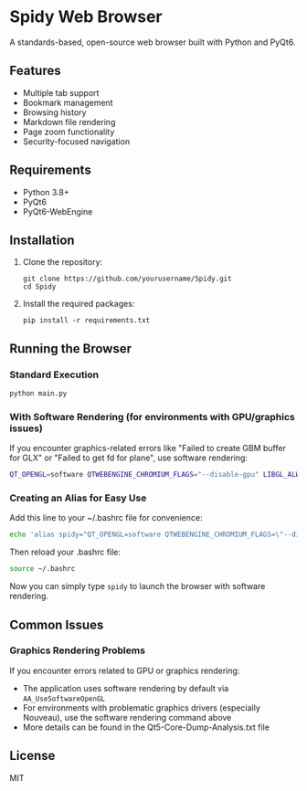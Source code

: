 # Spidy Web Browser

A standards-based, open-source web browser built with Python and PyQt6.

## Features

- Multiple tab support
- Bookmark management
- Browsing history
- Markdown file rendering
- Page zoom functionality
- Security-focused navigation

## Requirements

- Python 3.8+
- PyQt6
- PyQt6-WebEngine

## Installation

1. Clone the repository:
   ```
   git clone https://github.com/yourusername/Spidy.git
   cd Spidy
   ```

2. Install the required packages:
   ```
   pip install -r requirements.txt
   ```

## Running the Browser

### Standard Execution

```bash
python main.py
```

### With Software Rendering (for environments with GPU/graphics issues)

If you encounter graphics-related errors like "Failed to create GBM buffer for GLX" or "Failed to get fd for plane", use software rendering:

```bash
QT_OPENGL=software QTWEBENGINE_CHROMIUM_FLAGS="--disable-gpu" LIBGL_ALWAYS_SOFTWARE=1 python main.py
```

### Creating an Alias for Easy Use

Add this line to your ~/.bashrc file for convenience:

```bash
echo 'alias spidy="QT_OPENGL=software QTWEBENGINE_CHROMIUM_FLAGS=\"--disable-gpu\" LIBGL_ALWAYS_SOFTWARE=1 python /path/to/Spidy/main.py\""' >> ~/.bashrc
```

Then reload your .bashrc file:

```bash
source ~/.bashrc
```

Now you can simply type `spidy` to launch the browser with software rendering.

## Common Issues

### Graphics Rendering Problems

If you encounter errors related to GPU or graphics rendering:
- The application uses software rendering by default via `AA_UseSoftwareOpenGL`
- For environments with problematic graphics drivers (especially Nouveau), use the software rendering command above
- More details can be found in the Qt5-Core-Dump-Analysis.txt file

## License

MIT
